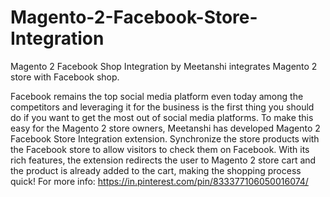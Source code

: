 # Magento-2-Facebook-Store-Integration
Magento 2 Facebook Shop Integration by Meetanshi integrates Magento 2 store with Facebook shop.
	
Facebook remains the top social media platform even today among the competitors and leveraging it for the business is the first thing you should do if you want to get the most out of social media platforms. To make this easy for the Magento 2 store owners, Meetanshi has developed Magento 2 Facebook Store Integration extension.
Synchronize the store products with the Facebook store to allow visitors to check them on Facebook. With its rich features, the extension redirects the user to Magento 2 store cart and the product is already added to the cart, making the shopping process quick!
For more info: https://in.pinterest.com/pin/833377106050016074/
